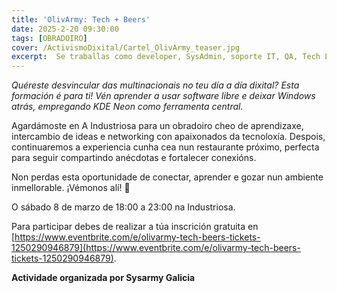 ```yaml
---
title: 'OlivArmy: Tech + Beers'
date: 2025-2-20 09:30:00
tags: [OBRADOIRO]
cover: /ActivismoDixital/Cartel_OlivArmy_teaser.jpg
excerpt:  Se traballas como developer, SysAdmin, soporte IT, QA, Tech Lead, Infraestrutura ou simplemente che gusta este mundo, este é o grupo para ti.
---
```


<em>Quéreste desvincular das multinacionais no teu día a día dixital? Esta formación é para ti! Vén aprender a usar software libre e deixar Windows atrás, empregando KDE Neon como ferramenta central.</em>

Agardámoste en A Industriosa para un obradoiro cheo de aprendizaxe, intercambio de ideas e networking con apaixonados da tecnoloxía. Despois, continuaremos a experiencia cunha cea nun restaurante próximo, perfecta para seguir compartindo anécdotas e fortalecer conexións.

Non perdas esta oportunidade de conectar, aprender e gozar nun ambiente inmellorable. ¡Vémonos alí! 🙌

O sábado 8 de marzo de 18:00 a 23:00 na Industriosa.

Para participar debes de realizar a túa inscrición gratuita en [https://www.eventbrite.com/e/olivarmy-tech-beers-tickets-1250290946879](https://www.eventbrite.com/e/olivarmy-tech-beers-tickets-1250290946879).

<strong>Actividade organizada por Sysarmy Galicia</strong>

